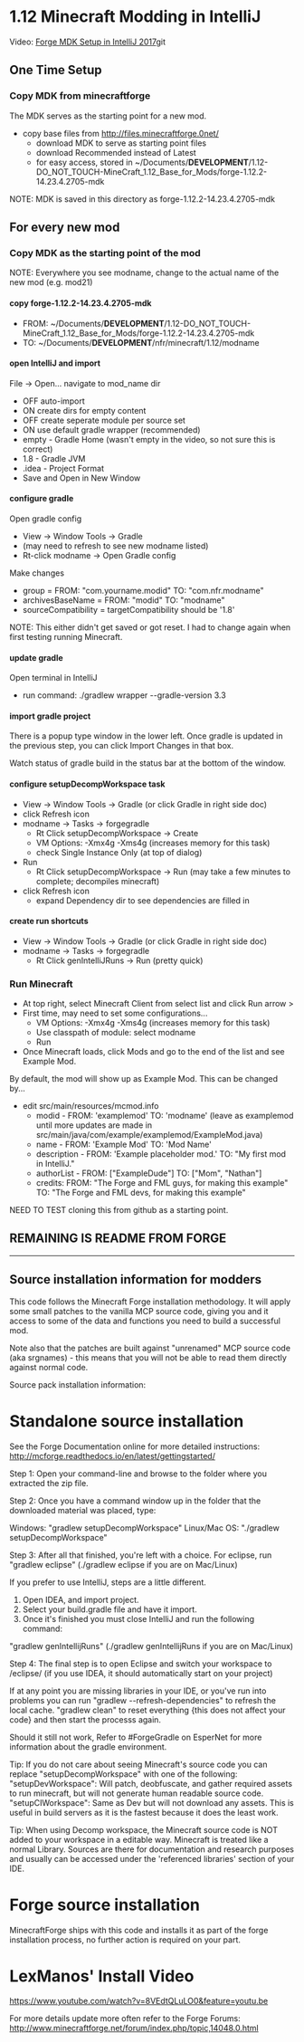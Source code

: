 # 1.12 Minecraft Modding in IntelliJ

Video: [Forge MDK Setup in IntelliJ 2017](https://www.youtube.com/watch?v=G2aPT36kf60)git

## One Time Setup

### Copy MDK from minecraftforge

The MDK serves as the starting point for a new mod.

* copy base files from http://files.minecraftforge.0net/
  * download MDK to serve as starting point files
  * download Recommended instead of Latest
  * for easy access, stored in ~/Documents/__DEVELOPMENT__/1.12-DO_NOT_TOUCH-MineCraft_1.12_Base_for_Mods/forge-1.12.2-14.23.4.2705-mdk

NOTE: MDK is saved in this directory as forge-1.12.2-14.23.4.2705-mdk

## For every new mod

### Copy MDK as the starting point of the mod

NOTE: Everywhere you see modname, change to the actual name of the new mod (e.g. mod21)

#### copy forge-1.12.2-14.23.4.2705-mdk

* FROM: ~/Documents/__DEVELOPMENT__/1.12-DO_NOT_TOUCH-MineCraft_1.12_Base_for_Mods/forge-1.12.2-14.23.4.2705-mdk
* TO:   ~/Documents/__DEVELOPMENT__/nfr/minecraft/1.12/modname

#### open IntelliJ and import

File -> Open... navigate to mod_name dir
* OFF auto-import
* ON create dirs for empty content
* OFF create seperate module per source set
* ON use default gradle wrapper (recommended)
* empty - Gradle Home (wasn't empty in the video, so not sure this is correct)
* 1.8 - Gradle JVM
* .idea - Project Format
* Save and Open in New Window

#### configure gradle

Open gradle config
* View -> Window Tools -> Gradle
* (may need to refresh to see new modname listed)
* Rt-click modname -> Open Gradle config

Make changes
* group = FROM: "com.yourname.modid" TO: "com.nfr.modname"
* archivesBaseName = FROM: "modid" TO: "modname"
* sourceCompatibility = targetCompatibility should be '1.8'

NOTE: This either didn't get saved or got reset.  I had to change again when first testing running Minecraft.

#### update gradle

Open terminal in IntelliJ
* run command: ./gradlew wrapper --gradle-version 3.3

#### import gradle project

There is a popup type window in the lower left.  Once gradle is updated in the previous step, you can click Import Changes in that box.

Watch status of gradle build in the status bar at the bottom of the window.

#### configure setupDecompWorkspace task

* View -> Window Tools -> Gradle (or click Gradle in right side doc)
* click Refresh icon
* modname -> Tasks -> forgegradle
  * Rt Click setupDecompWorkspace -> Create
  * VM Options:  -Xmx4g -Xms4g  (increases memory for this task)
  * check Single Instance Only (at top of dialog)
* Run
  * Rt Click setupDecompWorkspace -> Run (may take a few minutes to complete; decompiles minecraft)
* click Refresh icon
  * expand Dependency dir to see dependencies are filled in

#### create run shortcuts

* View -> Window Tools -> Gradle (or click Gradle in right side doc)
* modname -> Tasks -> forgegradle
  * Rt Click genIntelliJRuns -> Run (pretty quick)

### Run Minecraft

* At top right, select Minecraft Client from select list and click Run arrow >
* First time, may need to set some configurations...
    * VM Options:  -Xmx4g -Xms4g  (increases memory for this task)
    * Use classpath of module: select modname
    * Run
* Once Minecraft loads, click Mods and go to the end of the list and see Example Mod.


By default, the mod will show up as Example Mod.  This can be changed by...
* edit src/main/resources/mcmod.info
  * modid - FROM: 'examplemod' TO: 'modname'  (leave as examplemod until more updates are made in src/main/java/com/example/examplemod/ExampleMod.java)
  * name - FROM: 'Example Mod' TO: 'Mod Name'
  * description - FROM: 'Example placeholder mod.' TO: "My first mod in IntelliJ."
  * authorList - FROM: ["ExampleDude"] TO: ["Mom", "Nathan"]
  * credits: FROM: "The Forge and FML guys, for making this example"  TO: "The Forge and FML devs, for making this example"




NEED TO TEST cloning this from github as a starting point.





## REMAINING IS README FROM FORGE

-------------------------------------------
Source installation information for modders
-------------------------------------------
This code follows the Minecraft Forge installation methodology. It will apply
some small patches to the vanilla MCP source code, giving you and it access 
to some of the data and functions you need to build a successful mod.

Note also that the patches are built against "unrenamed" MCP source code (aka
srgnames) - this means that you will not be able to read them directly against
normal code.

Source pack installation information:

Standalone source installation
==============================

See the Forge Documentation online for more detailed instructions:
http://mcforge.readthedocs.io/en/latest/gettingstarted/

Step 1: Open your command-line and browse to the folder where you extracted the zip file.

Step 2: Once you have a command window up in the folder that the downloaded material was placed, type:

Windows: "gradlew setupDecompWorkspace"
Linux/Mac OS: "./gradlew setupDecompWorkspace"

Step 3: After all that finished, you're left with a choice.
For eclipse, run "gradlew eclipse" (./gradlew eclipse if you are on Mac/Linux)

If you prefer to use IntelliJ, steps are a little different.
1. Open IDEA, and import project.
2. Select your build.gradle file and have it import.
3. Once it's finished you must close IntelliJ and run the following command:

"gradlew genIntellijRuns" (./gradlew genIntellijRuns if you are on Mac/Linux)

Step 4: The final step is to open Eclipse and switch your workspace to /eclipse/ (if you use IDEA, it should automatically start on your project)

If at any point you are missing libraries in your IDE, or you've run into problems you can run "gradlew --refresh-dependencies" to refresh the local cache. "gradlew clean" to reset everything {this does not affect your code} and then start the processs again.

Should it still not work, 
Refer to #ForgeGradle on EsperNet for more information about the gradle environment.

Tip:
If you do not care about seeing Minecraft's source code you can replace "setupDecompWorkspace" with one of the following:
"setupDevWorkspace": Will patch, deobfuscate, and gather required assets to run minecraft, but will not generate human readable source code.
"setupCIWorkspace": Same as Dev but will not download any assets. This is useful in build servers as it is the fastest because it does the least work.

Tip:
When using Decomp workspace, the Minecraft source code is NOT added to your workspace in a editable way. Minecraft is treated like a normal Library. Sources are there for documentation and research purposes and usually can be accessed under the 'referenced libraries' section of your IDE.

Forge source installation
=========================
MinecraftForge ships with this code and installs it as part of the forge
installation process, no further action is required on your part.

LexManos' Install Video
=======================
https://www.youtube.com/watch?v=8VEdtQLuLO0&feature=youtu.be

For more details update more often refer to the Forge Forums:
http://www.minecraftforge.net/forum/index.php/topic,14048.0.html
